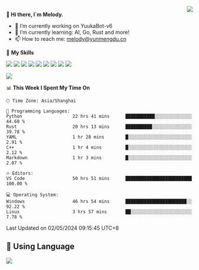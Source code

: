 <a href="#">
  <img align="right" src="https://github-readme-stats.vercel.app/api?username=melodyyuuka&count_private=true&show_icons=true" />
</a>

**👋 Hi there, I`m Melody.**

- 🔭 I’m currently working on YuukaBot-v6
- 🌱 I’m currently learning: AI, Go, Rust and more!
- 📫 How to reach me: melody@yunmengdu.cn

🌟 **My Skills** 

![](https://img.shields.io/badge/-Python-3e74a2?style=flat-square&logo=Python&logoColor=fff)
![](https://img.shields.io/badge/-Java-007396?style=flat-square&logo=OpenJDK&logoColor=fff)
![](https://img.shields.io/badge/-Node.js-339933?style=flat-square&logo=Node.js&logoColor=fff)
![](https://img.shields.io/badge/-Git-f05032?style=flat-square&logo=git&logoColor=fff)
![](https://img.shields.io/badge/-PostgreSQL-4169e1?style=flat-square&logo=PostgreSQL&logoColor=fff)
![](https://img.shields.io/badge/-Rust-000000?style=flat-square&logo=rust&logoColor=fff)
![](https://img.shields.io/badge/-VSCode-007acc?style=flat-square&logo=Visual-Studio-Code&logoColor=fff)
![](https://img.shields.io/badge/-FastAPI-009688?style=flat-square&logo=FastAPI&logoColor=fff)
![](https://img.shields.io/badge/-Linux-000000?style=flat-square&logo=Linux&logoColor=fff)


![](https://wakatime.com/badge/user/fa6dc0e2-47c5-4d2d-ae45-69fec6f2122c.svg)

<!--START_SECTION:waka-->
📊 **This Week I Spent My Time On** 

```text
🕑︎ Time Zone: Asia/Shanghai

💬 Programming Languages: 
Python                   22 hrs 41 mins      ███████████░░░░░░░░░░░░░░   44.60 % 
Rust                     20 hrs 13 mins      ██████████░░░░░░░░░░░░░░░   39.78 % 
YAML                     1 hr 28 mins        █░░░░░░░░░░░░░░░░░░░░░░░░    2.91 % 
C++                      1 hr 4 mins         █░░░░░░░░░░░░░░░░░░░░░░░░    2.12 % 
Markdown                 1 hr 3 mins         █░░░░░░░░░░░░░░░░░░░░░░░░    2.07 % 

🔥 Editors: 
VS Code                  50 hrs 51 mins      █████████████████████████   100.00 % 

💻 Operating System: 
Windows                  46 hrs 54 mins      ███████████████████████░░   92.22 % 
Linux                    3 hrs 57 mins       ██░░░░░░░░░░░░░░░░░░░░░░░    7.78 % 
```


 Last Updated on 02/05/2024 09:15:45 UTC+8
<!--END_SECTION:waka-->

## 🥰 **Using Language**

![](https://github-readme-stats.vercel.app/api/wakatime?username=MelodyYuyuko&layout=compact&hide_border=true)
